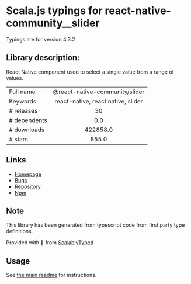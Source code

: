
# Scala.js typings for react-native-community__slider

Typings are for version 4.3.2

## Library description:
React Native component used to select a single value from a range of values.

|                    |                 |
| ------------------ | :-------------: |
| Full name          | @react-native-community/slider |
| Keywords           | react-native, react native, slider |
| # releases         | 30 |
| # dependents       | 0.0 |
| # downloads        | 422858.0 |
| # stars            | 855.0 |

## Links
- [Homepage](https://github.com/callstack/react-native-slider#readme)
- [Bugs](https://github.com/callstack/react-native-slider/issues)
- [Repository](https://github.com/callstack/react-native-slider)
- [Npm](https://www.npmjs.com/package/%40react-native-community%2Fslider)
    


## Note
This library has been generated from typescript code from first party type definitions.

Provided with :purple_heart: from [ScalablyTyped](https://github.com/oyvindberg/ScalablyTyped)

## Usage
See [the main readme](../../readme.md) for instructions.


